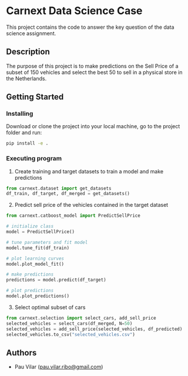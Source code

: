 # Carnext Data Science Case

This project contains the code to answer the key question of the data science assignment.

## Description

The purpose of this project is to make predictions on the Sell Price of a subset of 150 vehicles and select the best 50 to sell in a physical store in the Netherlands.

## Getting Started

### Installing

Download or clone the project into your local machine, go to the project folder and run:
```bash
pip install -e .
```
### Executing program

1. Create training and target datasets to train a model and make predictions
```python
from carnext.dataset import get_datasets
df_train, df_target, df_merged = get_datasets()
```
2. Predict sell price of the vehicles contained in the target dataset
```python
from carnext.catboost_model import PredictSellPrice

# initialize class
model = PredictSellPrice()

# tune parameters and fit model
model.tune_fit(df_train)

# plot learning curves
model.plot_model_fit()

# make predictions
predictions = model.predict(df_target)

# plot predictions
model.plot_predictions()
```
3. Select optimal subset of cars
```python
from carnext.selection import select_cars, add_sell_price
selected_vehicles = select_cars(df_merged, N=50)
selected_vehicles = add_sell_price(selected_vehicles, df_predicted)
selected_vehicles.to_csv("selected_vehicles.csv")
```
## Authors

* Pau Vilar (pau.vilar.ribo@gmail.com)
